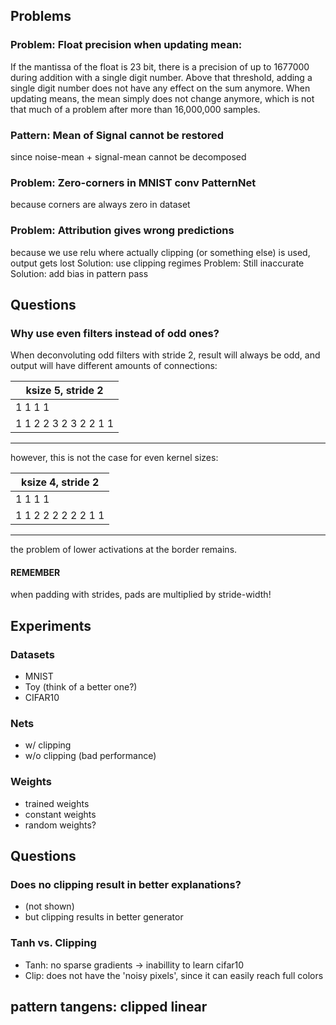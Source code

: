 ## Problems
### Problem: Float precision when updating mean:
If the mantissa of the float is 23 bit, there is a precision of up to 1677000 during addition with a single digit number.
Above that threshold, adding a single digit number does not have any effect on the sum anymore.
When updating means, the mean simply does not change anymore, which is not that much of a problem after more than 16,000,000 samples.

### Pattern: Mean of Signal cannot be restored
since noise-mean + signal-mean cannot be decomposed

### Problem: Zero-corners in MNIST conv PatternNet
because corners are always zero in dataset

### Problem: Attribution gives wrong predictions
because we use relu where actually clipping (or something else) is used, output gets lost
Solution: use clipping regimes
Problem: Still inaccurate
Solution: add bias in pattern pass

## Questions

### Why use even filters instead of odd ones?
When deconvoluting odd filters with stride 2, result will always be odd, and output will have different amounts of connections:

|  ksize 5, stride 2  |
|---------------------|
|    1   1   1   1    |
|1 1 2 2 3 2 3 2 2 1 1|
-----------------------

however, this is not the case for even kernel sizes:

| ksize 4, stride 2 |
|-------------------|
|   1   1   1   1   |
|1 1 2 2 2 2 2 2 1 1|
---------------------

the problem of lower activations at the border remains.

#### REMEMBER
when padding with strides, pads are multiplied by stride-width!


## Experiments

### Datasets
- MNIST
- Toy  (think of a better one?)
- CIFAR10

### Nets
- w/ clipping
- w/o clipping (bad performance)

### Weights
- trained weights
- constant weights
- random weights?

## Questions

### Does no clipping result in better explanations?
- (not shown)
- but clipping results in better generator

### Tanh vs. Clipping
- Tanh: no sparse gradients -> inabillity to learn cifar10
- Clip: does not have the 'noisy pixels', since it can easily reach full colors


## pattern tangens: clipped linear
